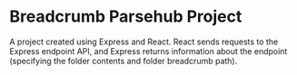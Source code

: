 # Breadcrumb Parsehub Project

  A project created using Express and React. React sends requests to the Express endpoint API, and Express returns information about the endpoint (specifying the folder contents and folder breadcrumb path).
